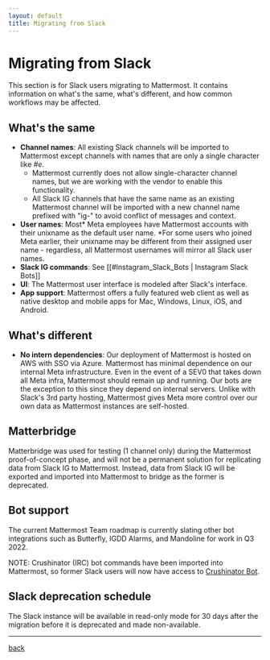 ```yaml
---
layout: default
title: Migrating from Slack
---
```


# Migrating from Slack

This section is for Slack users migrating to Mattermost. It contains information on what's the same, what's different, and how common workflows may be affected.

## What's the same

* **Channel names**: All existing Slack channels will be imported to Mattermost except channels with names that are only a single character like *#e*.
    * Mattermost currently does not allow single-character channel names, but we are working with the vendor to enable this functionality.
    * All Slack IG channels that have the same name as an existing Mattermost channel will be imported with a new channel name prefixed with "ig-" to avoid conflict of messages and context.
* **User names**: Most* Meta employees have Mattermost accounts with their unixname as the default user name. *For some users who joined Meta earlier, their unixname may be different from their assigned user name  - regardless, all Mattermost usernames will mirror all Slack user names.
* **Slack IG commands**: See [[#Instagram_Slack_Bots | Instagram Slack Bots]]
* **UI**: The Mattermost user interface is modeled after Slack's interface.
* **App support**: Mattermost offers a fully featured web client as well as native desktop and mobile apps for Mac, Windows, Linux, iOS, and Android.

## What's different

* **No intern dependencies**: Our deployment of Mattermost is hosted on AWS with SSO via Azure. Mattermost has minimal dependence on our internal Meta infrastructure. Even in the event of a SEV0 that takes down all Meta infra, Mattermost should remain up and running. Our bots are the exception to this since they depend on internal servers. Unlike with Slack's 3rd party hosting, Mattermost gives Meta more control over our own data as Mattermost instances are self-hosted.

## Matterbridge

Matterbridge was used for testing (1 channel only) during the Mattermost proof-of-concept phase, and will not be a permanent solution for replicating data from Slack IG to Mattermost. Instead, data from Slack IG will be exported and imported into Mattermost to bridge as the former is deprecated.

## Bot support

The current Mattermost Team roadmap is currently slating other bot integrations such as Butterfly, IGDD Alarms, and Mandoline for work in Q3 2022.

NOTE: Crushinator (IRC) bot commands have been imported into Mattermost, so former Slack users will now have access to [Crushinator Bot]().

## Slack deprecation schedule

The Slack instance will be available in read-only mode for 30 days after the migration before it is deprecated and made non-available.

---

[back](./)
